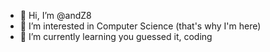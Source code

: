 - 👋 Hi, I’m @andZ8
- 👀 I’m interested in Computer Science (that's why I'm here)
- 🌱 I’m currently learning you guessed it, coding


<!---
andZ8/andZ8 is a ✨ special ✨ repository because its `README.md` (this file) appears on your GitHub profile.
You can click the Preview link to take a look at your changes.
--->
